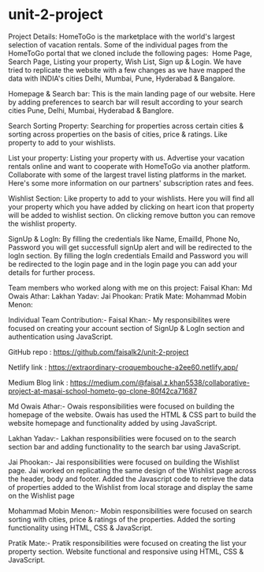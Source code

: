 # unit-2-project
Project Details:
HomeToGo is the marketplace with the world's largest selection of vacation rentals. Some of the individual pages from the HomeToGo portal that we cloned include the following pages: 
Home Page, Search Page, Listing your property, Wish List, Sign up & Login.
We have tried to replicate the website with a few changes as we have mapped the data with INDIA's cities Delhi, Mumbai, Pune, Hyderabad & Bangalore.

Homepage & Search bar:
This is the main landing page of our website. Here by adding preferences to search bar will result according to your search cities Pune, Delhi, Mumbai, Hyderabad & Banglore.

Search Sorting Property:
Searching for properties across certain cities & sorting across properties on the basis of cities, price & ratings.
Like property to add to your wishlists.

List your property:
Listing your property with us.
Advertise your vacation rentals online and want to cooperate with HomeToGo via another platform.
Collaborate with some of the largest travel listing platforms in the market. Here's some more information on our partners' subscription rates and fees.

Wishlist Section:
Like property to add to your wishlists.
Here you will find all your property which you have added by clicking on heart icon that property will be added to wishlist section.
On clicking remove button you can remove the wishlist property.

SignUp & LogIn:
By filling the credentials like Name, EmailId, Phone No, Password you will get successfull signUp alert and will be redirected to the logIn section.
By filling the logIn credentials EmaiId and Password you will be redirected to the login page and in the login page you can add your details for further process.

Team members who worked along with me on this project:
Faisal Khan:
Md Owais Athar:
Lakhan Yadav:
Jai Phookan:
Pratik Mate:
Mohammad Mobin Menon:

Individual Team Contribution:-
Faisal Khan:-
My responsibilites were focused on creating your account section of SignUp & LogIn section and authentication using JavaScript. 

GitHub repo : https://github.com/faisalk2/unit-2-project                    

Netlify link : https://extraordinary-croquembouche-a2ee60.netlify.app/                           

Medium Blog link : https://medium.com/@faisal.z.khan5538/collaborative-project-at-masai-school-hometo-go-clone-80f42ca71687

Md Owais Athar:-
Owais responsibilities were focused on building the homepage of the website.
Owais has used the HTML & CSS part to build the website homepage and functionality added by using JavaScript.

Lakhan Yadav:-
Lakhan responsibilities were focused on to the search section bar and adding functionality to the search bar using JavaScript.



Jai Phookan:-
Jai responsibilities were focused on building the Wishlist page.
Jai worked on replicating the same design of the Wishlist page across the header, body and footer.
Added the Javascript code to retrieve the data of properties added to the Wishlist from local storage and display the same on the Wishlist page

Mohammad Mobin Menon:-
Mobin responsibilities were focused on search sorting with cities, price & ratings of the properties.
Added the sorting functionality using HTML, CSS & JavaScript.

Pratik Mate:-
Pratik responsibilities were focused on creating the list your property section.
Website functional and responsive using HTML, CSS & JavaScript.
